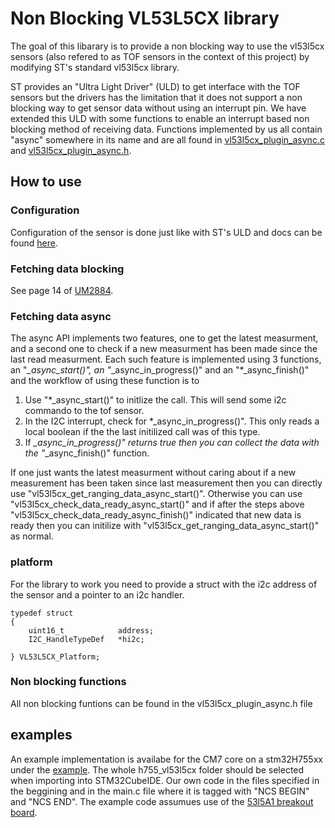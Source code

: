 # Non Blocking VL53L5CX library
The goal of this libarary is to provide a non blocking way to use the vl53l5cx sensors (also refered to as TOF sensors in the context of this project) by modifying ST's standard vl53l5cx library.

ST provides an "Ultra Light Driver" (ULD) to get interface with the TOF sensors but the drivers has the limitation that it does not support a non blocking way to get sensor data without using an interrupt pin. We have extended this ULD with some functions to enable an interrupt based non blocking method of receiving data. Functions implemented by us all contain "async" somewhere in its name and are all found in [vl53l5cx_plugin_async.c](src/vl53l5cx_plugin_async.c) and [vl53l5cx_plugin_async.h](inc/vl53l5cx_plugin_async.h). 

## How to use
### Configuration

Configuration of the sensor is done just like with ST's ULD and docs can be found [here](docs/VL53L5CX_ULD_UM2884.pdf).

### Fetching data blocking

See page 14 of [UM2884](docs/VL53L5CX_ULD_UM2884.pdf).

### Fetching data async

The async API implements two features, one to get the latest measurment, and a second one to check if a new measurment has been made since the last read measurment.
Each such feature is implemented using 3 functions, an "*_async_start()", an "*_async_in_progress()" and an "*_async_finish()" and the workflow of using these function is to

1. Use "*_async_start()" to initlize the call. This will send some i2c commando to the tof sensor.
2. In the I2C interrupt, check for *_async_in_progress()". This only reads a local boolean if the the last initilized call was of this type.
3. If *_async_in_progress()" returns true then you can collect the data with the "*_async_finish()" function.

If one just wants the latest measurment without caring about if a new measurement has been taken since last measurement then you can directly use "vl53l5cx_get_ranging_data_async_start()". Otherwise you can use "vl53l5cx_check_data_ready_async_start()" and if after the steps above "vl53l5cx_check_data_ready_async_finish()" indicated that new data is ready then you can initilize with  "vl53l5cx_get_ranging_data_async_start()" as normal.

### platform
For the library to work you need to provide a struct with the i2c address of the sensor and a pointer to an i2c handler.
```
typedef struct
{
    uint16_t  			address;
    I2C_HandleTypeDef 	*hi2c;

} VL53L5CX_Platform;
```

### Non blocking functions
All non blocking funtions can be found in the vl53l5cx_plugin_async.h file

## examples
An example implementation is availabe for the CM7 core on a stm32H755xx under the [example](example). The whole h755_vl53l5cx folder should be selected when importing into STM32CubeIDE. Our own code in the files specified in the beggining and in the main.c file where it is tagged with "NCS BEGIN" and "NCS END". The example code assumues use of the [53l5A1 breakout board](https://www.st.com/en/evaluation-tools/x-nucleo-53l5a1.html).

